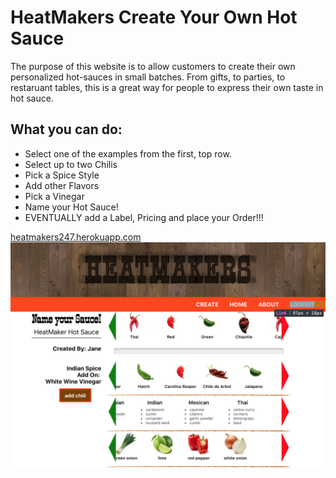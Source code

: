# HeatMakers Create Your Own Hot Sauce
<p>The purpose of this website is to allow customers to create their own personalized hot-sauces in small batches.  From gifts, to parties, to restaruant tables, this is a great way for people to express their own taste in hot sauce.</p>

## What you can do:
* Select one of the examples from the first, top row.
* Select up to two Chilis
* Pick a Spice Style
* Add other Flavors
* Pick a Vinegar
* Name your Hot Sauce!
* EVENTUALLY add a Label, Pricing and place your Order!!!

<a href="https://heatmakers247.herokuapp.com">heatmakers247.herokuapp.com</a>
<img style="width: 100vw;" src="./screen-shot.png"/>